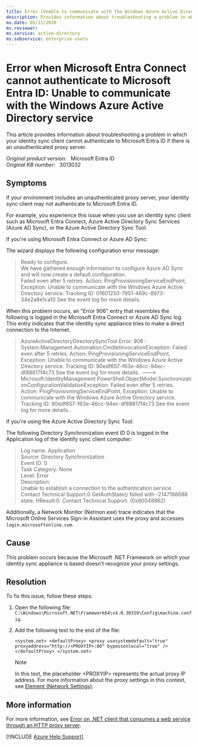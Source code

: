 ```yaml
---
title: Error (Unable to communicate with the Windows Azure Active Directory service) when Microsoft Entra Connect cannot authenticate to Microsoft Entra ID
description: Provides information about troubleshooting a problem in which your identity sync client cannot authenticate to Microsoft Entra ID if there is an unauthenticated proxy server.
ms.date: 05/11/2020
ms.reviewer: 
ms.service: active-directory
ms.subservice: enterprise-users
---
```

# Error when Microsoft Entra Connect cannot authenticate to Microsoft Entra ID: Unable to communicate with the Windows Azure Active Directory service

This article provides information about troubleshooting a problem in which your identity sync client cannot authenticate to Microsoft Entra ID if there is an unauthenticated proxy server.

_Original product version:_ &nbsp; Microsoft Entra ID  
_Original KB number:_ &nbsp; 3013032

## Symptoms

If your environment includes an unauthenticated proxy server, your identity sync client may not authenticate to Microsoft Entra ID.

For example, you experience this issue when you use an identity sync client such as Microsoft Entra Connect, Azure Active Directory Sync Services (Azure AD Sync), or the Azure Active Directory Sync Tool.

If you're using Microsoft Entra Connect or Azure AD Sync:

The wizard displays the following configuration error message:

> Ready to configure.  
We have gathered enough information to configure Azure AD Sync and will now create a default configuration.  
Failed even after 5 retries. Action: PingProvisioningServiceEndPoint, Exception: Unable to communicate with the Windows Azure Active Directory service. Tracking ID: 01601250-7951-469c-8973-34e2a8e1ca10 See the event log for more details.

When this problem occurs, an "Error 906" entry that resembles the following is logged in the Microsoft Entra Connect or Azure AD Sync log. This entry indicates that the identity sync appliance tries to make a direct connection to the Internet.

> AzureActiveDirectoryDirectorySyncTool Error: 906 : System.Management.Automation.CmdletInvocationException: Failed even after 5 retries. Action: PingProvisioningServiceEndPoint, Exception: Unable to communicate with the Windows Azure Active Directory service. Tracking ID: 90edf657-f63e-46cc-94ec-df88817f4c73 See the event log for more details.. ---> Microsoft.IdentityManagement.PowerShell.ObjectModel.SynchronizationConfigurationValidationException: Failed even after 5 retries. Action: PingProvisioningServiceEndPoint, Exception: Unable to communicate with the Windows Azure Active Directory service. Tracking ID: 90edf657-f63e-46cc-94ec-df88817f4c73 See the event log for more details..

If you're using the Azure Active Directory Sync Tool:

The following Directory Synchronization event ID 0 is logged in the Application log of the identify sync client computer:

> Log name: Application  
 Source: Directory Synchronization  
 Event ID: 0  
 Task Category: None  
 Level: Error  
 Description:  
 Unable to establish a connection to the authentication service. Contact Technical Support.0 GetAuthState() failed with -2147186688 state. HResult:0. Contact Technical Support. (0x80048862)

Additionally, a Network Monitor (Netmon.exe) trace indicates that the Microsoft Online Services Sign-in Assistant uses the proxy and accesses `login.microsoftonline.com`.

## Cause

This problem occurs because the Microsoft .NET Framework on which your identity sync appliance is based doesn't recognize your proxy settings.

## Resolution

To fix this issue, follow these steps:

1. Open the following file: `C:\Windows\Microsoft.NET\Framework64\v4.0.30319\Config\machine.config`.

2. Add the following text to the end of the file:

    `<system.net> <defaultProxy> <proxy usesystemdefault="true" proxyaddress="http://<PROXYIP>:80" bypassonlocal="true" /> </defaultProxy> </system.net>`

    > [!NOTE]
    > In this text, the placeholder \<PROXYIP> represents the actual proxy IP address. For more information about the proxy settings in this context, see [Element (Network Settings)](/dotnet/framework/configure-apps/file-schema/network/proxy-element-network-settings).

## More information

For more information, see [Error on .NET client that consumes a web service through an HTTP proxy server](https://support.microsoft.com/help/318140).

[!INCLUDE [Azure Help Support](../../includes/azure-help-support.md)]
